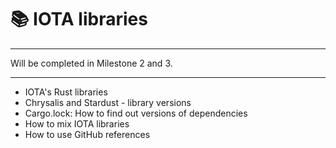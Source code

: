 # 📚 IOTA libraries

---

Will be completed in Milestone 2 and 3.

---

- IOTA's Rust libraries
- Chrysalis and Stardust - library versions
- Cargo.lock: How to find out versions of dependencies
- How to mix IOTA libraries
- How to use GitHub references
